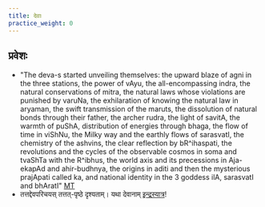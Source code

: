 ```yaml
---
title: देवाः
practice_weight: 0
---
```


## प्रवेशः
- "The deva-s started unveiling themselves: the upward blaze of agni in the three stations, the power of vAyu, the all-encompassing indra, the natural conservations of mitra, the natural laws whose violations are punished by varuNa, the exhilaration of knowing the natural law in aryaman, the swift transmission of the maruts, the dissolution of natural bonds through their father, the archer rudra, the light of savitA, the warmth of puShA, distribution of energies through bhaga, the flow of time in viShNu, the Milky way and the earthly flows of sarasvatI, the chemistry of the ashvins, the clear reflection by bR^ihaspati, the revolutions and the cycles of the observable cosmos in soma and tvaShTa with the R^ibhus, the world axis and its precessions in Aja-ekapAd and ahir-budhnya, the origins in aditi and then the mysterious prajApati called ka, and national identity in the 3 goddess ilA, sarasvatI and bhAratI" [MT](https://manasataramgini.wordpress.com/2008/05/12/fierce-battling/)
- तत्तद्देवपरिचयस् तत्तत्-पृष्ठे दृश्यताम्। यथा देवानाम् [इन्द्रस्यात्र](../../indra/)!
